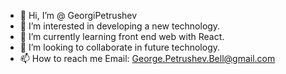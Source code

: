 - 👋 Hi, I’m @ GeorgiPetrushev 
- 👀 I’m interested in developing a new technology.
- 🌱 I’m currently learning front end web with React.
- 💞️ I’m looking to collaborate in future technology.
- 📫 How to reach me Email: George.Petrushev.Bell@gmail.com

<!--
GeorgiPetrushev  z/Georgi Petrushev is a ✨ special ✨ repository because its `README.md` (this file) appears on your GitHub profile.
You can click the preview link to take a look at your changes.
--->
